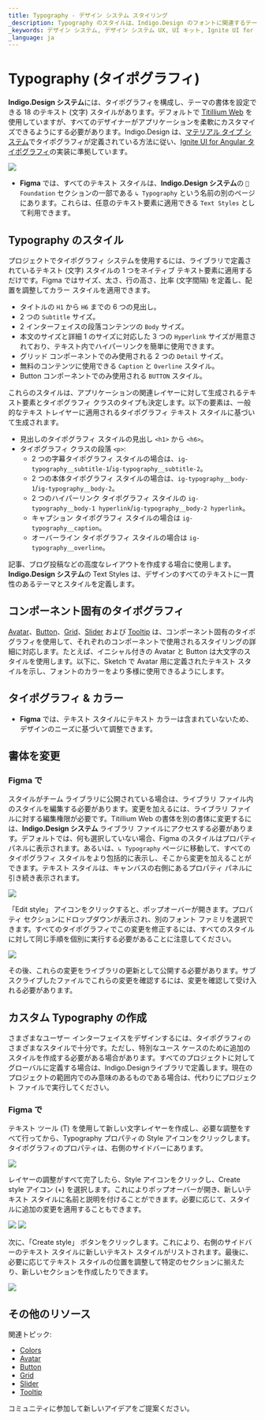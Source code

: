 ```yaml
---
title: Typography - デザイン システム スタイリング
_description: Typography のスタイルは、Indigo.Design のフォントに関連するテーマ属性を設定できます。
_keywords: デザイン システム, デザイン システム UX, UI キット, Ignite UI for Angular, Angular, Angular デザイン システム, Angular 用のデザイン キット, Figma, Figma to Angular, Figma からコードをエクスポート, Figma HTML, Figma to HTML, Figma UI キット
_language: ja
---
```


# Typography (タイポグラフィ)

**Indigo.Design システム**には、タイポグラフィを構成し、テーマの書体を設定できる 18 のテキスト (文字) スタイルがあります。デフォルトで [Titillium Web](https://fonts.google.com/specimen/Titillium+Web) を使用していますが、すべてのデザイナーがアプリケーションを柔軟にカスタマイズできるようにする必要があります。Indigo.Design は、[マテリアル タイプ システム](https://material.io/design/typography/the-type-system.html#type-scale)でタイポグラフィが定義されている方法に従い、[Ignite UI for Angular タイポグラフィ](https://jp.infragistics.com/products/ignite-ui-angular/angular/components/themes/typography)の実装に準拠しています。

<img class="responsive-img" src="../images/typography_default.png" srcset="../images/typography_default@2x.png 2x" />
<div class="divider--half"></div>
<div class="divider--half"></div>

- **Figma** では、すべてのテキスト スタイルは、**Indigo.Design システム**の `🧱 Foundation` セクションの一部である `↳ Typography` という名前の別のページにあります。これらは、任意のテキスト要素に適用できる `Text Styles` として利用できます。

## Typography のスタイル

プロジェクトでタイポグラフィ システムを使用するには、ライブラリで定義されているテキスト (文字) スタイルの 1 つをネイティブ テキスト要素に適用するだけです。Figma ではサイズ、太さ、行の高さ、比率 (文字間隔) を定義し、配置を調整してカラー スタイルを適用できます。

- タイトルの `H1` から `H6` までの 6 つの見出し。
- 2 つの `Subtitle` サイズ。
- 2 インターフェイスの段落コンテンツの `Body` サイズ。
- 本文のサイズと詳細 1 のサイズに対応した 3 つの `Hyperlink` サイズが用意されており、テキスト内でハイパーリンクを簡単に使用できます。
- グリッド コンポーネントでのみ使用される 2 つの `Detail` サイズ。
- 無料のコンテンツに使用できる `Caption` と `Overline` スタイル。
- Button コンポーネントでのみ使用される `BUTTON` スタイル。

これらのスタイルは、アプリケーションの関連レイヤーに対して生成されるテキスト要素とタイポグラフィ クラスのタイプも決定します。以下の要素は、一般的なテキス トレイヤーに適用されるタイポグラフィ テキスト スタイルに基づいて生成されます。
- 見出しのタイポグラフィ スタイルの見出し `<h1>` から `<h6>`。
- タイポグラフィ クラスの段落 `<p>`:
  - 2 つの字幕タイポグラフィ スタイルの場合は、`ig-typography__subtitle-1`/`ig-typography__subtitle-2`。
  - 2 つの本体タイポグラフィ スタイルの場合は、`ig-typography__body-1`/`ig-typography__body-2`。
  - 2 つのハイパーリンク タイポグラフィ スタイルの `ig-typography__body-1 hyperlink`/`ig-typography__body-2 hyperlink`。
  - キャプション タイポグラフィ スタイルの場合は `ig-typography__caption`。
  - オーバーライン タイポグラフィ スタイルの場合は `ig-typography__overline`。

記事、ブログ投稿などの高度なレイアウトを作成する場合に使用します。**Indigo.Design システム**の Text Styles は、デザインのすべてのテキストに一貫性のあるテーマとスタイルを定義します。

## コンポーネント固有のタイポグラフィ

[Avatar](../components/avatar.md)、[Button](../components/button.md)、[Grid](../components/grid.md)、[Slider](../components/slider.md) および [Tooltip](../components/tooltip.md) は、コンポーネント固有のタイポグラフィを使用して、それぞれのコンポーネントで使用されるスタイリングの詳細に対応します。たとえば、イニシャル付きの Avatar と Button は大文字のスタイルを使用します。以下に、Sketch で Avatar 用に定義されたテキスト スタイルを示し、フォントのカラーをより多様に使用できるようにします。

## タイポグラフィ & カラー

- **Figma** では、テキスト スタイルにテキスト カラーは含まれていないため、デザインのニーズに基づいて調整できます。

## 書体を変更

### Figma で

スタイルがチーム ライブラリに公開されている場合は、ライブラリ ファイル内のスタイルを編集する必要があります。変更を加えるには、ライブラリ ファイルに対する編集権限が必要です。Titillium Web の書体を別の書体に変更するには、**Indigo.Design システム** ライブラリ ファイルにアクセスする必要があります。デフォルトでは、何も選択していない場合、Figma のスタイルはプロパティ パネルに表示されます。あるいは、`↳ Typography` ページに移動して、すべてのタイポグラフィ スタイルをより包括的に表示し、そこから変更を加えることができます。テキスト スタイルは、キャンバスの右側にあるプロパティ パネルに引き続き表示されます。

<img class="responsive-img" src="../images/typography_text_styles.png" srcset="../images/typography_text_styles@2x.png 2x"/>
<div class="divider--half"></div>

 「Edit style」 アイコンをクリックすると、ポップオーバーが開きます。プロパティ セクションにドロップダウンが表示され、別のフォント ファミリを選択できます。すべてのタイポグラフィでこの変更を修正するには、すべてのスタイルに対して同じ手順を個別に実行する必要があることに注意してください。

<img class="responsive-img" src="../images/typography_font_change.png" srcset="../images/typography_font_change@2x.png 2x"/>
<div class="divider--half"></div>

その後、これらの変更をライブラリの更新として公開する必要があります。サブスクライブしたファイルでこれらの変更を確認するには、変更を確認して受け入れる必要があります。

## カスタム Typography の作成

さまざまなユーザー インターフェイスをデザインするには、タイポグラフィのさまざまなスタイルで十分です。ただし、特別なユース ケースのために追加のスタイルを作成する必要がある場合があります。すべてのプロジェクトに対してグローバルに定義する場合は、Indigo.Designライブラリで定義します。現在のプロジェクトの範囲内でのみ意味のあるものである場合は、代わりにプロジェクト ファイルで実行してください。

### Figma で

テキスト ツール (T) を使用して新しい文字レイヤーを作成し、必要な調整をすべて行ってから、Typography プロパティの Style アイコンをクリックします。タイポグラフィのプロパティは、右側のサイドバーにあります。

<img class="responsive-img" src="../images/typography_custom1.png" srcset="../images/typography_custom1@2x.png 2x"/>
<div class="divider--half"></div>

レイヤーの調整がすべて完了したら、Style アイコンをクリックし、Create style アイコン (+) を選択します。これによりポップオーバーが開き、新しいテキスト スタイルに名前と説明を付けることができます。必要に応じて、スタイルに追加の変更を適用することもできます。

<img class="responsive-img" src="../images/typography_custom2.png" srcset="../images/typography_custom2@2x.png 2x"/>
<img class="responsive-img" src="../images/typography_custom3.png" srcset="../images/typography_custom3@2x.png 2x"/>
<div class="divider--half"></div>

次に、「Create style」 ボタンをクリックします。これにより、右側のサイドバーのテキスト スタイルに新しいテキスト スタイルがリストされます。最後に、必要に応じてテキスト スタイルの位置を調整して特定のセクションに揃えたり、新しいセクションを作成したりできます。

<img class="responsive-img" src="../images/typography_custom4.png" srcset="../images/typography_custom4@2x.png 2x"/>
<div class="divider--half"></div>

## その他のリソース

関連トピック:

- [Colors](colors.md)
- [Avatar](../components/avatar.md)
- [Button](../components/button.md)
- [Grid](../components/grid.md)
- [Slider](../components/slider.md)
- [Tooltip](../components/tooltip.md)

コミュニティに参加して新しいアイデアをご提案ください。
